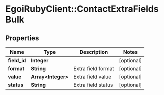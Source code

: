 # EgoiRubyClient::ContactExtraFieldsBulk

## Properties
Name | Type | Description | Notes
------------ | ------------- | ------------- | -------------
**field_id** | **Integer** |  | [optional] 
**format** | **String** | Extra field format | [optional] 
**value** | **Array&lt;Integer&gt;** | Extra field value | [optional] 
**status** | **String** | Extra field status | [optional] 


